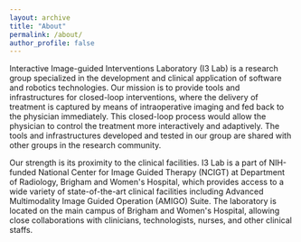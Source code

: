```yaml
---
layout: archive
title: "About"
permalink: /about/
author_profile: false
---
```


Interactive Image-guided Interventions Laboratory (I3 Lab) is a research group specialized
in the development and clinical application of software and robotics technologies.
Our mission is to provide tools and infrastructures for closed-loop interventions,
where the delivery of treatment is captured by means of intraoperative imaging and
fed back to the physician immediately. This closed-loop process would allow the physician
to control the treatment more interactively and adaptively.  The tools and infrastructures
developed and tested in our group are shared with other groups in the research community.

Our strength is its proximity to the clinical facilities. I3 Lab is a part of
NIH-funded National Center for Image Guided Therapy (NCIGT) at Department of Radiology,
Brigham and Women's Hospital, which provides access to a wide variety of state-of-the-art
clinical facilities including Advanced Multimodality Image Guided Operation (AMIGO) Suite.
The laboratory is located on the main campus of Brigham and Women's Hospital,
allowing close collaborations with clinicians, technologists,  nurses, and other clinical staffs. 

